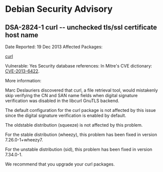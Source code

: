 
Debian Security Advisory
========================


DSA-2824-1 curl -- unchecked tls/ssl certificate host name
----------------------------------------------------------



Date Reported:
19 Dec 2013
Affected Packages:

[curl](https://packages.debian.org/src:curl)

Vulnerable:
Yes
Security database references:
In Mitre's CVE dictionary: [CVE-2013-6422](https://security-tracker.debian.org/tracker/CVE-2013-6422).  

More information:

Marc Deslauriers discovered that curl, a file retrieval tool, would
mistakenly skip verifying the CN and SAN name fields when digital
signature verification was disabled in the libcurl GnuTLS backend.


The default configuration for the curl package is not affected by this
issue since the digital signature verification is enabled by default.


The oldstable distribution (squeeze) is not affected by this problem.


For the stable distribution (wheezy), this problem has been fixed in
version 7.26.0-1+wheezy7.


For the unstable distribution (sid), this problem has been fixed in
version 7.34.0-1.


We recommend that you upgrade your curl packages.





